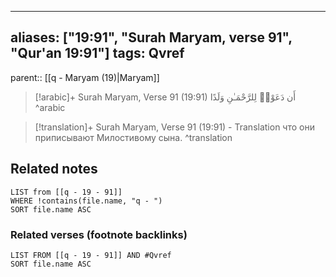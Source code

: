
---
aliases: ["19:91", "Surah Maryam, verse 91", "Qur'an 19:91"]
tags: Qvref
---

parent:: [[q - Maryam (19)|Maryam]]

> [!arabic]+ Surah Maryam, Verse 91 (19:91)
> <span class="quran-arabic">أَن دَعَوْا۟ لِلرَّحْمَـٰنِ وَلَدًا</span>
^arabic

> [!translation]+ Surah Maryam, Verse 91 (19:91) - Translation
> что они приписывают Милостивому сына.
^translation



## Related notes
```dataview
LIST from [[q - 19 - 91]]
WHERE !contains(file.name, "q - ")
SORT file.name ASC
```

### Related verses (footnote backlinks)
```dataview
LIST FROM [[q - 19 - 91]] AND #Qvref
SORT file.name ASC
```

